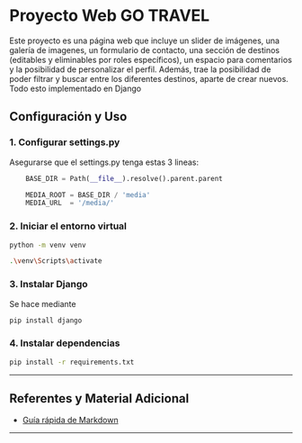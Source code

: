 # Proyecto Web GO TRAVEL

Este proyecto es una página web que incluye un slider de imágenes, una galería de imagenes, un formulario de contacto, una sección de destinos (editables y eliminables por roles específicos), un espacio para comentarios y la posibilidad de personalizar el perfil. Además, trae la posibilidad de poder filtrar y buscar entre los diferentes destinos, aparte de crear nuevos. Todo esto implementado en Django


## Configuración y Uso

### 1. Configurar settings.py
Asegurarse que el settings.py tenga estas 3 lineas:
```settings.py
    BASE_DIR = Path(__file__).resolve().parent.parent

    MEDIA_ROOT = BASE_DIR / 'media'
    MEDIA_URL  = '/media/'
```

### 2. Iniciar el entorno virtual
```bash
python -m venv venv

.\venv\Scripts\activate
```

### 3. Instalar Django
Se hace mediante
```bash
pip install django
```

### 4. Instalar dependencias

```bash
pip install -r requirements.txt
```

---

## Referentes y Material Adicional


- [Guía rápida de Markdown](https://www.markdownguide.org/)

---
